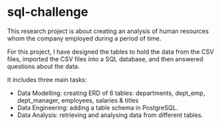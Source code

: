 # sql-challenge

This research project is about creating an analysis of human resources whom the company employed during a period of time.

For this project, I have designed the tables to hold the data from the CSV files, imported the CSV files into a SQL database, and then answered questions about the data. 

It includes three main tasks:
- Data Modelling: creating ERD of 6 tables: departments, dept_emp, dept_manager, employees, salaries & titles
- Data Engineering: adding a table schema in PostgreSQL.
- Data Analysis: retrieving and analysing data from different tables.



